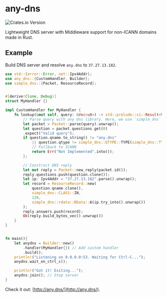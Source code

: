 # any-dns

![Crates.io Version](https://img.shields.io/crates/v/any-dns)


Lightweight DNS server with Middleware support for non-ICANN domains made in Rust.

## Example

Build DNS server and resolve `any.dns` to `37.27.13.182`.


```rust
use std::{error::Error, net::Ipv4Addr};
use any_dns::{CustomHandler, Builder};
use simple_dns::{Packet, ResourceRecord};


#[derive(Clone, Debug)]
struct MyHandler {}

impl CustomHandler for MyHandler {
    fn lookup(&mut self, query: &Vec<u8>) -> std::prelude::v1::Result<Vec<u8>, Box<dyn Error>> {
        // Parse query with any dns library. Here, we use `simple_dns``.
        let packet = Packet::parse(query).unwrap();
        let question = packet.questions.get(0)
        .expect("Valid query");
        if question.qname.to_string() != "any.dns" 
            || question.qtype != simple_dns::QTYPE::TYPE(simple_dns::TYPE::A) {
            // Fallback to ICANN
            return Err("Not Implemented".into());
        };

        // Construct DNS reply
        let mut reply = Packet::new_reply(packet.id());
        reply.questions.push(question.clone());
        let ip: Ipv4Addr = "37.27.13.182".parse().unwrap();
        let record = ResourceRecord::new(
            question.qname.clone(), 
            simple_dns::CLASS::IN, 
            120, 
            simple_dns::rdata::RData::A(ip.try_into().unwrap())
        );
        reply.answers.push(record);
        Ok(reply.build_bytes_vec().unwrap())
    }
}


fn main(){
    let anydns = Builder::new()
        .handler(MyHandler{}) // Add custom handler
        .build();
    println!("Listening on 0.0.0.0:53. Waiting for Ctrl-C...");
    anydns.wait_on_ctrl_c();

    println!("Got it! Exiting...");
    anydns.join(); // Stop server
}
```

Check it out: [http://any.dns/](http://any.dns/).